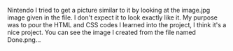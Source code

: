 Nintendo
I tried to get a picture similar to it by looking at the image.jpg image given in the file. I don't expect it to look exactly like it. My purpose was to pour the HTML and CSS codes I learned into the project, I think it's a nice project. You can see the image I created from the file named Done.png...
